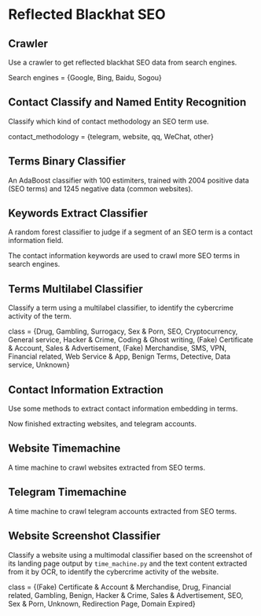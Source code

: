 # Reflected Blackhat SEO

## Crawler

Use a crawler to get reflected blackhat SEO data from search engines. 

Search engines = {Google, Bing, Baidu, Sogou}

## Contact Classify and Named Entity Recognition

Classify which kind of contact methodology an SEO term use. 

contact_methodology = {telegram, website, qq, WeChat, other}

## Terms Binary Classifier

An AdaBoost classifier with 100 estimiters, trained with 2004 positive data (SEO terms) and 1245 negative data (common websites). 

## Keywords Extract Classifier

A random forest classifier to judge if a segment of an SEO term is a contact information field. 

The contact information keywords are used to crawl more SEO terms in search engines. 

## Terms Multilabel Classifier

Classify a term using a multilabel classifier, to identify the cybercrime activity of the term. 

class = {Drug, Gambling, Surrogacy, Sex & Porn, SEO, Cryptocurrency, General service, Hacker & Crime, Coding & Ghost writing, (Fake) Certificate & Account, Sales & Advertisement, (Fake) Merchandise, SMS, VPN, Financial related, Web Service & App, Benign Terms, Detective, Data service, Unknown}

## Contact Information Extraction

Use some methods to extract contact information embedding in terms. 

Now finished extracting websites, and telegram accounts. 

## Website Timemachine

A time machine to crawl websites extracted from SEO terms. 

## Telegram Timemachine

A time machine to crawl telegram accounts extracted from SEO terms.

## Website Screenshot Classifier

Classify a website using a multimodal classifier based on the screenshot of its landing page output by `time_machine.py` and the text content extracted from it by OCR, to identify the cybercrime activity of the website.

class = {(Fake) Certificate & Account & Merchandise, Drug, Financial related, Gambling, Benign, Hacker & Crime, Sales & Advertisement, SEO, Sex & Porn, Unknown, Redirection Page, Domain Expired}